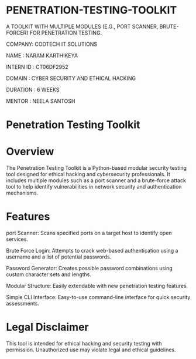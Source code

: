 # PENETRATION-TESTING-TOOLKIT

A TOOLKIT WITH MULTIPLE MODULES (E.G., PORT SCANNER, BRUTE-FORCER) FOR PENETRATION TESTING.

COMPANY: CODTECH IT SOLUTIONS

NAME : NARAM KARTHIKEYA

INTERN ID : CT06DF2952

DOMAIN : CYBER SECURITY AND ETHICAL HACKING

DURATION : 6 WEEKS

MENTOR : NEELA SANTOSH

# Penetration Testing Toolkit

# Overview

The Penetration Testing Toolkit is a Python-based modular security testing tool designed for ethical hacking and cybersecurity professionals. It includes multiple modules such as a port scanner and a brute-force attack tool to help identify vulnerabilities in network security and authentication mechanisms.

# Features

port Scanner: Scans specified ports on a target host to identify open services.

Brute Force Login: Attempts to crack web-based authentication using a username and a list of potential passwords.

Password Generator: Creates possible password combinations using custom character sets and lengths.

Modular Structure: Easily extendable with new penetration testing features.

Simple CLI Interface: Easy-to-use command-line interface for quick security assessments.

# Legal Disclaimer

This tool is intended for ethical hacking and security testing with permission. Unauthorized use may violate legal and ethical guidelines.
